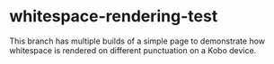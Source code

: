 # whitespace-rendering-test

This branch has multiple builds of a simple page to demonstrate how whitespace is rendered on different punctuation on a Kobo device.
